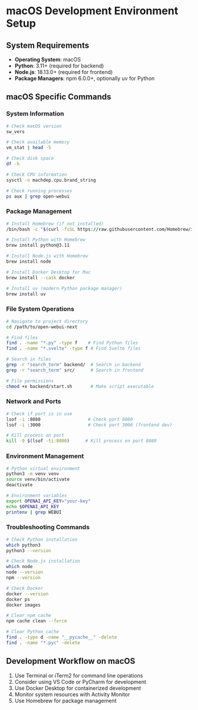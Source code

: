 # macOS Development Environment Setup

## System Requirements
- **Operating System**: macOS
- **Python**: 3.11+ (required for backend)
- **Node.js**: 18.13.0+ (required for frontend)
- **Package Managers**: npm 6.0.0+, optionally uv for Python

## macOS Specific Commands

### System Information
```bash
# Check macOS version
sw_vers

# Check available memory
vm_stat | head -5

# Check disk space
df -h

# Check CPU information
sysctl -n machdep.cpu.brand_string

# Check running processes
ps aux | grep open-webui
```

### Package Management
```bash
# Install Homebrew (if not installed)
/bin/bash -c "$(curl -fsSL https://raw.githubusercontent.com/Homebrew/install/HEAD/install.sh)"

# Install Python with Homebrew
brew install python@3.11

# Install Node.js with Homebrew
brew install node

# Install Docker Desktop for Mac
brew install --cask docker

# Install uv (modern Python package manager)
brew install uv
```

### File System Operations
```bash
# Navigate to project directory
cd /path/to/open-webui-next

# Find files
find . -name "*.py" -type f    # Find Python files
find . -name "*.svelte" -type f # Find Svelte files

# Search in files
grep -r "search_term" backend/  # Search in backend
grep -r "search_term" src/      # Search in frontend

# File permissions
chmod +x backend/start.sh       # Make script executable
```

### Network and Ports
```bash
# Check if port is in use
lsof -i :8080                  # Check port 8080
lsof -i :3000                  # Check port 3000 (frontend dev)

# Kill process on port
kill -9 $(lsof -ti:8080)      # Kill process on port 8080
```

### Environment Management
```bash
# Python virtual environment
python3 -m venv venv
source venv/bin/activate
deactivate

# Environment variables
export OPENAI_API_KEY="your-key"
echo $OPENAI_API_KEY
printenv | grep WEBUI
```

### Troubleshooting Commands
```bash
# Check Python installation
which python3
python3 --version

# Check Node.js installation  
which node
node --version
npm --version

# Check Docker
docker --version
docker ps
docker images

# Clear npm cache
npm cache clean --force

# Clear Python cache
find . -type d -name "__pycache__" -delete
find . -name "*.pyc" -delete
```

## Development Workflow on macOS
1. Use Terminal or iTerm2 for command line operations
2. Consider using VS Code or PyCharm for development
3. Use Docker Desktop for containerized development
4. Monitor system resources with Activity Monitor
5. Use Homebrew for package management